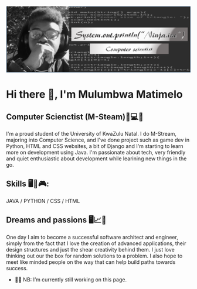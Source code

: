 ![I am GitHub Readme Generator's creator](https://github.com/MnM-magic/MnM-magic/blob/private/Capture.jpg.PNG)

# Hi there 👋, I'm Mulumbwa Matimelo
## Computer Scienctist (M-Steam)🔬💻📎

I'm a proud student of the University of KwaZulu Natal.
I do M-Stream, majoring into Computer Science, and I've done project such as game dev in Python, HTML and CSS websites, a bit of Django and I'm starting to learn more on development using Java. I'm passionate about tech, very friendly and quiet enthusiastic about development while learining new things in the go. 

## Skills 🖥️📱🎮: 
 JAVA / PYTHON / CSS / HTML

## Dreams and passions 🖥️📈📡
One day I aim to become a successful software architect and engineer, simply from the fact that I love the creation of advanced applications, their design structures and just the shear creativity behind them. I just love thinking out our the box for random solutions to a problem. I also hope to meet like minded people on the way that can help build paths towards success.

- 🔭💤 NB: I’m currently still working on this page. 




